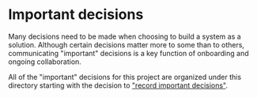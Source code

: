 # Important decisions

Many decisions need to be made when choosing to build a system as a solution.
Although certain decisions matter more to some than to others, communicating
"important" decisions is a key function of onboarding and ongoing
collaboration.

All of the "important" decisions for this project are organized under this
directory starting with the decision to ["record important decisions"](./record-important-decisions.md).
